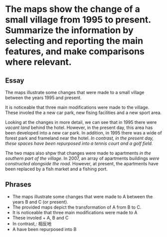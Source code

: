 # The maps show the change of a small village from 1995 to present. Summarize the information by selecting and reporting the main features, and make comparisons where relevant.

## Essay

The maps illustrate some changes that were made to a small village between the years 1995 and present.

It is noticeable that three main modifications were made to the village. These involed the a new car park, new fising facilities and a new sport area.

Looking at the changes in more detail, we can see that in 1995 there were *vacant land* behind the hotel. However, in the present day, this area has been developed into a new car park. In addition, in 1995 there was a wide of forest park and frameland near the hotel.  *In contrast, in the present day, these spaces have been repurposed into a tennis court and a golf field.*

The two maps also shpw that changes were made to apartments *in the southern part of the village*. In 2007, an array of apartments buildings *were constructed alongside the road*. However, at present, the apartments have been replaced by a fish market and a fishing port.

## Phrases

- The maps illustrate some changes that were made to A between the years B and C (or present).
- The provided maps depict the transformation of A from B to C.
- It is noticeable that three main modifications were made to A
- These involed + A, B and C
- In contrast,: 相反地
- A  have been repurposed into B